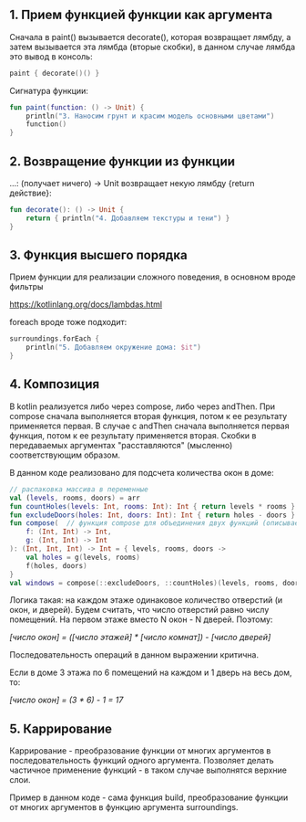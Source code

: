 ## 1. Прием функцией функции как аргумента
Сначала в paint() вызывается decorate(), которая возвращает лямбду, а затем вызывается эта лямбда (вторые скобки), в данном случае лямбда это вывод в консоль:

``` kotlin
paint { decorate()() }
```

Сигнатура функции:
``` kotlin
fun paint(function: () -> Unit) {
    println("3. Наносим грунт и красим модель основными цветами")
    function()
}
```

## 2. Возвращение функции из функции
...: (получает ничего) -> Unit возвращает некую лямбду {return действие}:

``` kotlin
fun decorate(): () -> Unit {
    return { println("4. Добавляем текстуры и тени") }
}
```
## 3. Функция высшего порядка
Прием функции для реализации сложного поведения, в основном вроде фильтры

https://kotlinlang.org/docs/lambdas.html

foreach вроде тоже подходит:

``` kotlin
surroundings.forEach {
    println("5. Добавляем окружение дома: $it")
}
```

## 4. Композиция
В kotlin реализуется либо через compose, либо через andThen. 
При compose сначала выполняется вторая функция, потом к ее результату применяется первая. 
В случае с andThen сначала выполняется первая функция, потом к ее результату применяется вторая. 
Скобки в передаваемых аргументах "расставляются" (мысленно) соответствующим образом.

В данном коде реализовано для подсчета количества окон в доме:

``` kotlin
// распаковка массива в переменные
val (levels, rooms, doors) = arr
fun countHoles(levels: Int, rooms: Int): Int { return levels * rooms }  // функция для вычисления количества прорезей
fun excludeDoors(holes: Int, doors: Int): Int { return holes - doors }  // окна - все прорези кроме дверей
fun compose(  // функция compose для объединения двух функций (описываем сигнатуру)
    f: (Int, Int) -> Int,
    g: (Int, Int) -> Int
): (Int, Int, Int) -> Int = { levels, rooms, doors ->
    val holes = g(levels, rooms)
    f(holes, doors)
}
val windows = compose(::excludeDoors, ::countHoles)(levels, rooms, doors)
```

Логика такая: на каждом этаже одинаковое количество отверстий (и окон, и дверей). 
Будем считать, что число отверстий равно числу помещений. 
На первом этаже вместо N окон - N дверей. Поэтому:

*[число окон] = ([число этажей] * [число комнат]) - [число дверей]*

Последовательность операций в данном выражении критична.

Если в доме 3 этажа по 6 помещений на каждом и 1 дверь на весь дом, то:

*[число окон] = (3 * 6) - 1 = 17*

## 5. Каррирование
Каррирование - преобразование функции от многих аргументов
в последовательность функций одного аргумента. 
Позволяет делать частичное применение функций - в таком случае выполнятся верхние слои.

Пример в данном коде - сама функция build, преобразование функции от многих аргументов в функцию аргумента surroundings.
